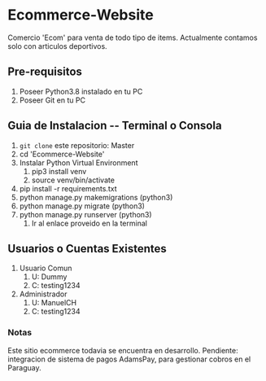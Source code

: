 # Ecommerce-Website
Comercio 'Ecom' para venta de todo tipo de items.
Actualmente contamos solo con articulos deportivos.

## Pre-requisitos
1. Poseer Python3.8 instalado en tu PC
2. Poseer Git en tu PC

## Guia de Instalacion -- Terminal o Consola
1. ```git clone``` este repositorio: Master
2. cd 'Ecommerce-Website'
3. Instalar Python Virtual Environment
    1. pip3 install venv
    2. source venv/bin/activate
4. pip install -r requirements.txt
6. python manage.py makemigrations (python3)
7. python manage.py migrate (python3)
8. python manage.py runserver (python3)
    1. Ir al enlace proveido en la terminal

## Usuarios o Cuentas Existentes
1. Usuario Comun
    1. U: Dummy
    2. C: testing1234
2. Administrador
    1. U: ManuelCH
    2. C: testing1234

### Notas
Este sitio ecommerce todavia se encuentra en desarrollo.
Pendiente: integracion de sistema de pagos AdamsPay, para gestionar
cobros en el Paraguay.


